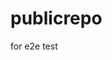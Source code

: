 # publicrepo
for e2e test













































































































































































































































































































































































































































































































































































































































































































































































































































































































































































































































































































































































































































































































































































































































































































































































































































































































































































































































































































































































































































































































































































































































































































































































































































































































































































































































































































































































































































































































































































































































































































































































































































































































































































































































































































































